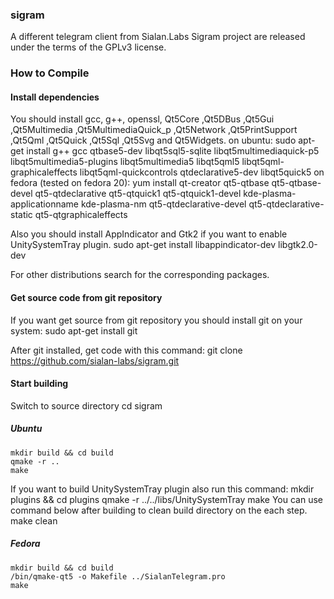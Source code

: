 ### sigram
A different telegram client from Sialan.Labs
Sigram project are released under the terms of the GPLv3 license.

### How to Compile
#### Install dependencies
You should install gcc, g++, openssl, Qt5Core ,Qt5DBus ,Qt5Gui ,Qt5Multimedia ,Qt5MultimediaQuick_p ,Qt5Network ,Qt5PrintSupport ,Qt5Qml ,Qt5Quick ,Qt5Sql ,Qt5Svg and Qt5Widgets.
on ubuntu:
    sudo apt-get install g++ gcc qtbase5-dev libqt5sql5-sqlite libqt5multimediaquick-p5 libqt5multimedia5-plugins libqt5multimedia5 libqt5qml5 libqt5qml-graphicaleffects libqt5qml-quickcontrols qtdeclarative5-dev libqt5quick5 
on fedora (tested on fedora 20):
    yum install qt-creator qt5-qtbase qt5-qtbase-devel qt5-qtdeclarative qt5-qtquick1 qt5-qtquick1-devel kde-plasma-applicationname kde-plasma-nm qt5-qtdeclarative-devel qt5-qtdeclarative-static qt5-qtgraphicaleffects

Also you should install AppIndicator and Gtk2 if you want to enable UnitySystemTray plugin.
    sudo apt-get install libappindicator-dev libgtk2.0-dev

For other distributions search for the corresponding packages.
#### Get source code from git repository
If you want get source from git repository you should install git on your system:
    sudo apt-get install git
    
After git installed, get code with this command:
    git clone https://github.com/sialan-labs/sigram.git
    
#### Start building
Switch to source directory
    cd sigram
    
##### Ubuntu
    mkdir build && cd build
    qmake -r ..
    make
If you want to build UnitySystemTray plugin also run this command:
    mkdir plugins && cd plugins
    qmake -r ../../libs/UnitySystemTray
    make
You can use command below after building to clean build directory on the each step.
    make clean
    
##### Fedora
    mkdir build && cd build
    /bin/qmake-qt5 -o Makefile ../SialanTelegram.pro
    make
